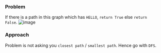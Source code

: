 ### Problem
If there is a path in this graph which has `HELLO`, `return True` else `return False`.
![image](https://github.com/user-attachments/assets/e38f0a20-710b-4a24-8037-98a31df73b5e)

### Approach
Problem is not asking you `closest path` / `smallest path`. Hence go with `DFS`.
